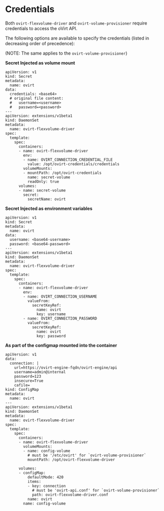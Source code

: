 # Credentials

Both `ovirt-flexvolume-driver` and `ovirt-volume-provisioner` require credentials to access the oVirt API.

The following options are available to specify the credentials (listed in decreasing order of precedence):

(NOTE: The same applies to the `ovirt-volume-provisioner`)

**Secret Injected as volume mount**
```
apiVersion: v1
kind: Secret
metadata:
  name: ovirt
data:
  credentials: <base64>
  # original file content:
  #   username=<username>
  #   password=<password>
---
apiVersion: extensions/v1beta1
kind: DaemonSet
metadata:
  name: ovirt-flexvolume-driver
spec:
  template:
    spec:
      containers:
      - name: ovirt-flexvolume-driver
        env:
        - name: OVIRT_CONNECTION_CREDENTIAL_FILE
          value: /opt/ovirt-credentials/credentials
        volumeMounts:
        - mountPath: /opt/ovirt-credentials
          name: secret-volume
          readOnly: true
      volumes:
      - name: secret-volume
        secret:
          secretName: ovirt
```


**Secret Injected as environment variables**
```
apiVersion: v1
kind: Secret
metadata:
  name: ovirt
data:
  username: <base64-username>
  password: <base64-password>
---
apiVersion: extensions/v1beta1
kind: DaemonSet
metadata:
  name: ovirt-flexvolume-driver
spec:
  template:
    spec:
      containers:
      - name: ovirt-flexvolume-driver
        env:
        - name: OVIRT_CONNECTION_USERNAME
          valueFrom:
            secretKeyRef:
              name: ovirt
              key: username
        - name: OVIRT_CONNECTION_PASSWORD
          valueFrom:
            secretKeyRef:
              name: ovirt
              key: password
```


**As part of the configmap mounted into the container**
```
apiVersion: v1
data:
  connection: |
    url=https://ovirt-engine-fqdn/ovirt-engine/api
    username=admin@internal
    password=123
    insecure=True
    cafile=
kind: ConfigMap
metadata:
  name: ovirt
---
apiVersion: extensions/v1beta1
kind: DaemonSet
metadata:
  name: ovirt-flexvolume-driver
spec:
  template:
    spec:
      containers:
      - name: ovirt-flexvolume-driver
        volumeMounts:
        - name: config-volume
          # must be '/etc/ovirt' for `ovirt-volume-provisioner`
          mountPath: /opt/ovirt-flexvolume-driver

      volumes:
      - configMap:
          defaultMode: 420
          items:
          - key: connection
            # must be 'ovirt-api.conf' for `ovirt-volume-provisioner`
            path: ovirt-flexvolume-driver.conf
          name: ovirt
        name: config-volume
```
